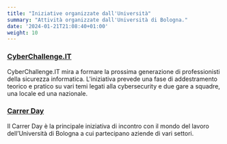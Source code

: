 ```yaml
---
title: "Iniziative organizzate dall'Università"
summary: "Attività organizzate dall'Università di Bologna."
date: '2024-01-21T21:08:40+01:00'
weight: 10
---
```


### [CyberChallenge.IT](https://cyberchallenge.it/)
CyberChallenge.IT mira a formare la prossima generazione di professionisti della sicurezza informatica. L'iniziativa prevede una fase di addestramento teorico e pratico su vari temi legati alla cybersecurity e due gare a squadre, una locale ed una nazionale.

### [Carrer Day](https://eventi.unibo.it/careerday/)
Il Carrer Day è la principale iniziativa di incontro con il mondo del lavoro dell’Università di Bologna a cui partecipano aziende di vari settori.

#